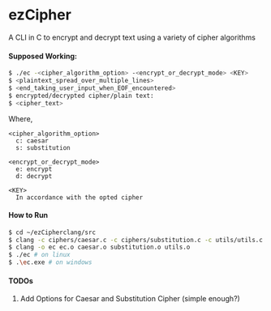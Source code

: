 # ezCipher
A CLI in C to encrypt and decrypt text using a variety of cipher algorithms

#### Supposed Working:
```bash
$ ./ec -<cipher_algorithm_option> -<encrypt_or_decrypt_mode> <KEY> 
$ <plaintext_spread_over_multiple_lines>
$ <end_taking_user_input_when_EOF_encountered>
$ encrypted/decrypted cipher/plain text:
$ <cipher_text>
```

Where,
```
<cipher_algorithm_option>
  c: caesar
  s: substitution

<encrypt_or_decrypt_mode>
  e: encrypt
  d: decrypt
  
<KEY>
  In accordance with the opted cipher
```

#### How to Run

```bash
$ cd ~/ezCipherclang/src
$ clang -c ciphers/caesar.c -c ciphers/substitution.c -c utils/utils.c -c ec.c
$ clang -o ec ec.o caesar.o substitution.o utils.o
$ ./ec # on linux
$ .\ec.exe # on windows
```

#### TODOs
1. Add Options for Caesar and Substitution Cipher (simple enough?)